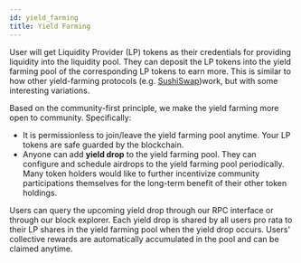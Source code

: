 ```yaml
---
id: yield_farming
title: Yield Farming
---
```


User will get Liquidity Provider (LP) tokens as their credentials for providing liquidity into the liquidity pool. They can deposit the LP tokens into the yield farming pool of the corresponding LP tokens to earn more. This is similar to how other yield-farming protocols (e.g. [SushiSwap](https://sushiswap.fi/pools))work, but with some interesting variations.

Based on the community-first principle, we make the yield farming more open to community. Specifically:
- It is permissionless to join/leave the yield farming pool anytime. Your LP tokens are safe guarded by the blockchain.
- Anyone can add **yield drop** to the yield farming pool. They can configure and schedule airdrops to the yield farming pool periodically. Many token holders would like to further incentivize community participations themselves for the long-term benefit of their other token holdings.

Users can query the upcoming yield drop through our RPC interface or through our block explorer. Each yield drop is shared by all users pro rata to their LP shares in the yield farming pool when the yield drop occurs. Users' collective rewards are automatically accumulated in the pool and can be claimed anytime. 